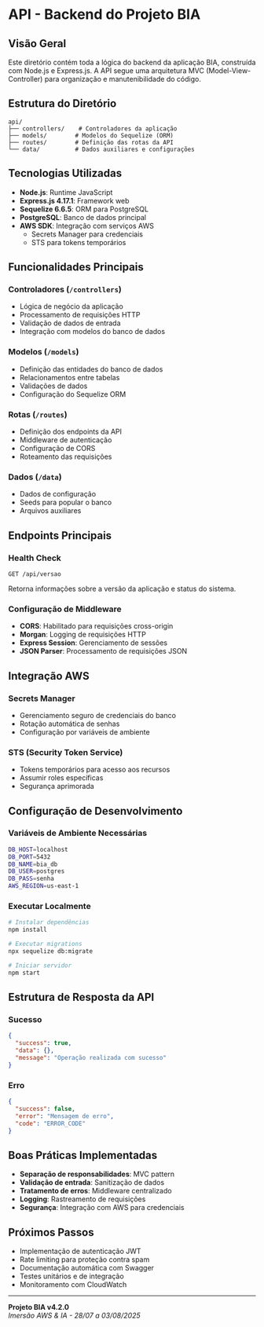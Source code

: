 # API - Backend do Projeto BIA

## Visão Geral
Este diretório contém toda a lógica do backend da aplicação BIA, construída com Node.js e Express.js. A API segue uma arquitetura MVC (Model-View-Controller) para organização e manutenibilidade do código.

## Estrutura do Diretório

```
api/
├── controllers/    # Controladores da aplicação
├── models/        # Modelos do Sequelize (ORM)
├── routes/        # Definição das rotas da API
└── data/          # Dados auxiliares e configurações
```

## Tecnologias Utilizadas

- **Node.js**: Runtime JavaScript
- **Express.js 4.17.1**: Framework web
- **Sequelize 6.6.5**: ORM para PostgreSQL
- **PostgreSQL**: Banco de dados principal
- **AWS SDK**: Integração com serviços AWS
  - Secrets Manager para credenciais
  - STS para tokens temporários

## Funcionalidades Principais

### Controladores (`/controllers`)
- Lógica de negócio da aplicação
- Processamento de requisições HTTP
- Validação de dados de entrada
- Integração com modelos do banco de dados

### Modelos (`/models`)
- Definição das entidades do banco de dados
- Relacionamentos entre tabelas
- Validações de dados
- Configuração do Sequelize ORM

### Rotas (`/routes`)
- Definição dos endpoints da API
- Middleware de autenticação
- Configuração de CORS
- Roteamento das requisições

### Dados (`/data`)
- Dados de configuração
- Seeds para popular o banco
- Arquivos auxiliares

## Endpoints Principais

### Health Check
```
GET /api/versao
```
Retorna informações sobre a versão da aplicação e status do sistema.

### Configuração de Middleware

- **CORS**: Habilitado para requisições cross-origin
- **Morgan**: Logging de requisições HTTP
- **Express Session**: Gerenciamento de sessões
- **JSON Parser**: Processamento de requisições JSON

## Integração AWS

### Secrets Manager
- Gerenciamento seguro de credenciais do banco
- Rotação automática de senhas
- Configuração por variáveis de ambiente

### STS (Security Token Service)
- Tokens temporários para acesso aos recursos
- Assumir roles específicas
- Segurança aprimorada

## Configuração de Desenvolvimento

### Variáveis de Ambiente Necessárias
```bash
DB_HOST=localhost
DB_PORT=5432
DB_NAME=bia_db
DB_USER=postgres
DB_PASS=senha
AWS_REGION=us-east-1
```

### Executar Localmente
```bash
# Instalar dependências
npm install

# Executar migrations
npx sequelize db:migrate

# Iniciar servidor
npm start
```

## Estrutura de Resposta da API

### Sucesso
```json
{
  "success": true,
  "data": {},
  "message": "Operação realizada com sucesso"
}
```

### Erro
```json
{
  "success": false,
  "error": "Mensagem de erro",
  "code": "ERROR_CODE"
}
```

## Boas Práticas Implementadas

- **Separação de responsabilidades**: MVC pattern
- **Validação de entrada**: Sanitização de dados
- **Tratamento de erros**: Middleware centralizado
- **Logging**: Rastreamento de requisições
- **Segurança**: Integração com AWS para credenciais

## Próximos Passos

- Implementação de autenticação JWT
- Rate limiting para proteção contra spam
- Documentação automática com Swagger
- Testes unitários e de integração
- Monitoramento com CloudWatch

---

**Projeto BIA v4.2.0**  
*Imersão AWS & IA - 28/07 a 03/08/2025*

